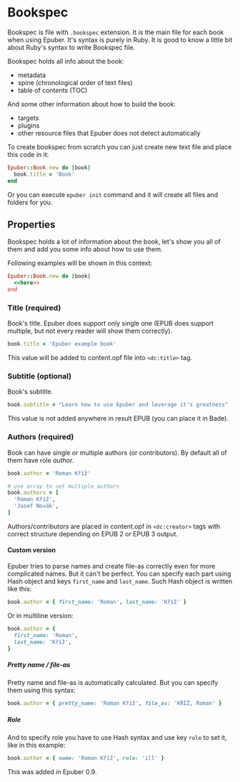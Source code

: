 # Bookspec

Bookspec is file with `.bookspec` extension. It is the main file for each book when using Epuber. It's syntax is purely in Ruby. It is good to know a little bit about Ruby's syntax to write Bookspec file.

Bookspec holds all info about the book:

- metadata
- spine (chronological order of text files)
- table of contents (TOC)

And some other information about how to build the book:

- targets
- plugins
- other resource files that Epuber does not detect automatically

To create bookspec from scratch you can just create new text file and place this code in it:

```rb
Epuber::Book.new do |book|
  book.title = 'Book'
end
```

Or you can execute `epuber init` command and it will create all files and folders for you.

## Properties

Bookspec holds a lot of information about the book, let's show you all of them and add you some info about how to use them.

Following examples will be shown in this context:

```rb
Epuber::Book.new do |book|
  <<here>>
end
```

### Title (required)

Book's title. Epuber does support only single one (EPUB does support multiple, but not every reader will show them correctly).

```rb
book.title = 'Epuber example book'
```

This value will be added to content.opf file into `<dc:title>` tag.

### Subtitle (optional)

Book's subtitle.

```rb
book.subtitle = "Learn how to use Epuber and leverage it's greatness"
```

This value is not added anywhere in result EPUB (you can place it in Bade).

### Authors (required)

Book can have single or multiple authors (or contributors). By default all of them have role _author_.

```rb
book.author = 'Roman Kříž'

# use array to set multiple authors
book.authors = [
  'Roman Kříž',
  'Josef Novák',
]
```

Authors/contributors are placed in content.opf in `<dc:creator>` tags with correct structure depending on EPUB 2 or EPUB 3 output.

#### Custom version

Epuber tries to parse names and create file-as correctly even for more complicated names. But it can't be perfect. You can specify each part using Hash object and keys `first_name` and `last_name`. Such Hash object is written like this:

```rb
book.author = { first_name: 'Roman', last_name: 'Kříž' }
```

Or in multiline version:

```rb
book.author = {
  first_name: 'Roman',
  last_name: 'Kříž',
}
```

##### Pretty name / file-as

Pretty name and file-as is automatically calculated. But you can specify them using this syntax:

```rb
book.author = { pretty_name: 'Roman Kříž', file_as: 'KŘÍŽ, Roman' }
```

##### Role

And to specify role you have to use Hash syntax and use key `role` to set it, like in this example:

```rb
book.author = { name: 'Roman Kříž', role: 'ill' }
```

This was added in Epuber 0.9.
